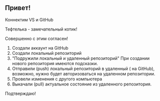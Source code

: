 ## Привет!
Коннектим VS и GitHub

Тефтелька - замечательный котик!

Совершенно с этим согласен!

1. Создали аккаунт на GitHub
2. Создали локальный репозиторий
3. "Подружили локальный и удаленный репозиторий" При создании нового репозитория имеются подсказки.
4. Отправили (push) локальный репозиторий в удаленный ( на GitHub), возможно, нужно будет авторизоваться на удаленном репозитории. 
5. Провели изменения с другого компьютера 
6. Выкачали (pull) актуальное состояние из удаленного репозитория.

Подтверждаю!

